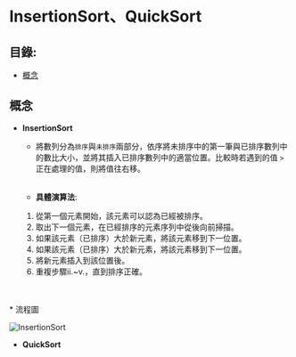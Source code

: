 InsertionSort、QuickSort
=============

目錄:
--------
* [概念](#概念)


概念
-----
* **InsertionSort**
    *  將數列分為`排序`與`未排序`兩部分，依序將未排序中的第一筆與已排序數列中的數比大小，並將其插入已排序數列中的適當位置。比較時若遇到的值 `>` 正在處理的值，則將值往右移。
 <br></br>   
 
   * **具體演算法**:
    1. 從第一個元素開始，該元素可以認為已經被排序。
    2. 取出下一個元素，在已經排序的元素序列中從後向前掃描。
    3. 如果該元素（已排序）大於新元素，將該元素移到下一位置。
    4. 如果該元素（已排序）大於新元素，將該元素移到下一位置。
    5. 將新元素插入到該位置後。
    6. 重複步驟ii.~v.，直到排序正確。
    
<br></br> 
        * 流程圖
      
![InsertionSort](https://media.geeksforgeeks.org/wp-content/uploads/insertionsort.png)


* **QuickSort**
